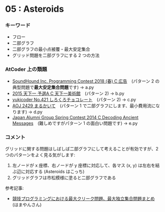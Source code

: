 # 05 : Asteroids

### キーワード

- フロー
- 二部グラフ
- 二部グラフの最小点被覆・最大安定集合
- グリッド問題を二部グラフにする 2 つの方法

### AtCoder 上の類題

- [SoundHound Inc. Programming Contest 2018 (春) C 広告](https://beta.atcoder.jp/contests/soundhound2018/tasks/soundhound2018_c)　(パターン 2 の典型問題で**最大安定集合問題**です) -> a.py
- [2015 天下一 予選A C 天下一美術館](https://atcoder.jp/contests/tenka1-2015-quala/tasks/tenka1_2015_qualA_c)　(パターン 2) -> b.py
- [yukicoder No.421 しろくろチョコレート](https://yukicoder.me/problems/no/421)　(パターン 2) -> c.py
- [AOJ 2429 まるかいて](http://judge.u-aizu.ac.jp/onlinejudge/description.jsp?id=2429)　(パターン 1 で二部グラフにします、最小費用流になります) -> d.py
- [Japan Alumni Group Spring Contest 2014 C Decoding Ancient Messages](https://atcoder.jp/contests/JAG2014Spring/tasks/icpc2014spring_c)　(難しめですがパターン 1 の面白い問題です) -> e.py

### コメント

グリッドに関する問題はしばしば二部グラフにして考えることが有効ですが、2 つのパターンをよく見る気がします:

1. 左ノードが x 座標、右ノードが y 座標に対応して、各マス (x, y) は左右を結ぶ辺に対応する (Asteroids はこっち)
2. グリッドグラフは市松模様に塗ると二部グラフである

参考記事:

- [競技プログラミングにおける最大クリーク問題、最大独立集合問題まとめ](http://hamayanhamayan.hatenablog.jp/entry/2017/08/13/182948) (はまやんさん)